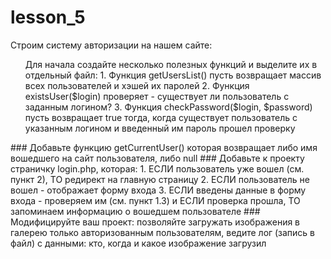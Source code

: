 # lesson_5

Строим систему авторизации на нашем сайте:

<ol> Для начала создайте несколько полезных функций и выделите их в отдельный файл:
  1. Функция getUsersList() пусть возвращает массив всех пользователей и хэшей их паролей
  2. Функция existsUser($login) проверяет - существует ли пользователь с заданным логином?
  3. Функция сheckPassword($login, $password) пусть возвращает true тогда, когда существует пользователь с указанным логином и введенный им пароль прошел проверку
 </ol>
### Добавьте функцию getCurrentUser() которая возвращает либо имя вошедшего на сайт пользователя, либо null
### Добавьте к проекту страничку login.php, которая:
  1. ЕСЛИ пользователь уже вошел (см. пункт 2), ТО редирект на главную страницу
  2. ЕСЛИ пользователь не вошел - отображает форму входа
  3. ЕСЛИ введены данные в форму входа - проверяем им (см. пункт 1.3) и ЕСЛИ проверка прошла, ТО запоминаем информацию о вошедшем пользователе
### Модифицируйте ваш проект: позволяйте загружать изображения в галерею только авторизованным пользователям, ведите лог (запись в файл) с данными: кто, когда и какое изображение загрузил
